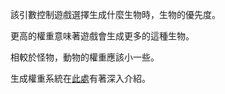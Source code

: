 該引數控制遊戲選擇生成什麼生物時，生物的優先度。

更高的權重意味著遊戲會生成更多的這種生物。

相較於怪物，動物的權重應該小一些。

生成權重系統在[此處](https://mcreator.net/wiki/mob-spawning-parameters)有著深入介紹。
